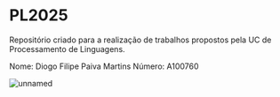 # PL2025

Repositório criado para a realização de trabalhos propostos pela UC de Processamento de Linguagens.

Nome: Diogo Filipe Paiva Martins 
Número: A100760

![unnamed](https://github.com/user-attachments/assets/10dd1e33-2de7-45e0-bc38-79897691936d)
